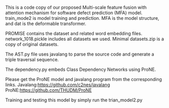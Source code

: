 This is a code copy of our proposed Multi-scale feature fusion with attention mechanism for software defect prediction (MFA) model. 
train_mode2 is model training and prediction.
MFA is the model structure, and dat is the deformable transformer. 

PROMISE contains the dataset and related word embedding files. network_1018.pickle includes all datasets we used. Minimal datasets.zip is a copy of original datasets.

The AST.py file uses javalang to parse the source code and generate a triple traversal sequence.

The dependency.py embeds Class Dependency Networks using ProNE.

Please get the ProNE model and javalang program from the corresponding links.
Javalang:https://github.com/c2nes/javalang
ProNE:https://github.com/THUDM/ProNE

Training and testing this model by simply run the trian_model2.py
